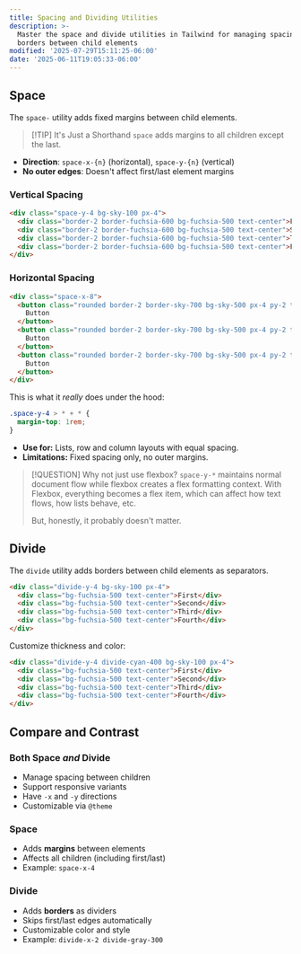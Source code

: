 ```yaml
---
title: Spacing and Dividing Utilities
description: >-
  Master the space and divide utilities in Tailwind for managing spacing and
  borders between child elements
modified: '2025-07-29T15:11:25-06:00'
date: '2025-06-11T19:05:33-06:00'
---
```


## Space

The `space-` utility adds fixed margins between child elements.

> [!TIP] It's Just a Shorthand
> `space` adds margins to all children except the last.

- **Direction**: `space-x-{n}` (horizontal), `space-y-{n}` (vertical)
- **No outer edges**: Doesn't affect first/last element margins

### Vertical Spacing

```html tailwind
<div class="space-y-4 bg-sky-100 px-4">
  <div class="border-2 border-fuchsia-600 bg-fuchsia-500 text-center">First</div>
  <div class="border-2 border-fuchsia-600 bg-fuchsia-500 text-center">Second</div>
  <div class="border-2 border-fuchsia-600 bg-fuchsia-500 text-center">Third</div>
  <div class="border-2 border-fuchsia-600 bg-fuchsia-500 text-center">Fourth</div>
</div>
```

### Horizontal Spacing

```html tailwind
<div class="space-x-8">
  <button class="rounded border-2 border-sky-700 bg-sky-500 px-4 py-2 text-white shadow-md">
    Button
  </button>
  <button class="rounded border-2 border-sky-700 bg-sky-500 px-4 py-2 text-white shadow-md">
    Button
  </button>
  <button class="rounded border-2 border-sky-700 bg-sky-500 px-4 py-2 text-white shadow-md">
    Button
  </button>
</div>
```

This is what it _really_ does under the hood:

```css
.space-y-4 > * + * {
  margin-top: 1rem;
}
```

- **Use for:** Lists, row and column layouts with equal spacing.
- **Limitations:** Fixed spacing only, no outer margins.

> [!QUESTION] Why not just use flexbox?
> `space-y-*` maintains normal document flow while flexbox creates a flex formatting context. With Flexbox, everything becomes a flex item, which can affect how text flows, how lists behave, etc.
>
> But, honestly, it probably doesn't matter.

## Divide

The `divide` utility adds borders between child elements as separators.

```html tailwind
<div class="divide-y-4 bg-sky-100 px-4">
  <div class="bg-fuchsia-500 text-center">First</div>
  <div class="bg-fuchsia-500 text-center">Second</div>
  <div class="bg-fuchsia-500 text-center">Third</div>
  <div class="bg-fuchsia-500 text-center">Fourth</div>
</div>
```

Customize thickness and color:

```html tailwind
<div class="divide-y-4 divide-cyan-400 bg-sky-100 px-4">
  <div class="bg-fuchsia-500 text-center">First</div>
  <div class="bg-fuchsia-500 text-center">Second</div>
  <div class="bg-fuchsia-500 text-center">Third</div>
  <div class="bg-fuchsia-500 text-center">Fourth</div>
</div>
```

## Compare and Contrast

### Both Space _and_ Divide

- Manage spacing between children
- Support responsive variants
- Have `-x` and `-y` directions
- Customizable via `@theme`

### Space

- Adds **margins** between elements
- Affects all children (including first/last)
- Example: `space-x-4`

### Divide

- Adds **borders** as dividers
- Skips first/last edges automatically
- Customizable color and style
- Example: `divide-x-2 divide-gray-300`
